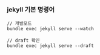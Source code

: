 ### jekyll 기본 명령어
```
// 개발모드
bundle exec jekyll serve --watch

// draft 확인
bundle exec jekyll serve --draft

```

